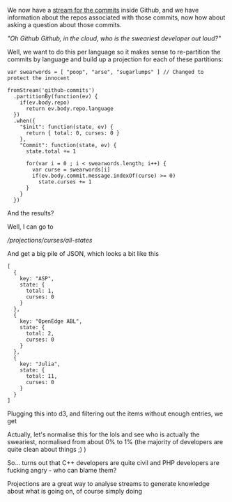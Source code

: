 We now have a [stream for the commits](/entries/evented-github-adventure---emitting-commits-as-their-own-events.html) inside Github, and we have information about the repos associated with those commits, now how about asking a question about those commits.

*"Oh Github Github, in the cloud, who is the sweariest developer out loud?"*

Well, we want to do this per language so it makes sense to re-partition the commits by language and build up a projection for each of these partitions:

    var swearwords = [ "poop", "arse", "sugarlumps" ] // Changed to protect the innocent

    fromStream('github-commits')
      .partitionBy(function(ev) {
        if(ev.body.repo)
          return ev.body.repo.language
      })
      .when({
        "$init": function(state, ev) {
          return { total: 0, curses: 0 }
        },
        "Commit": function(state, ev) {
          state.total += 1

          for(var i = 0 ; i < swearwords.length; i++) {
            var curse = swearwords[i]
            if(ev.body.commit.message.indexOf(curse) >= 0)
              state.curses += 1
          }
        }
      })

And the results?

Well, I can go to 

*/projections/curses/all-states*

And get a big pile of JSON, which looks a bit like this

    [
      {
        key: "ASP",
        state: {
          total: 1,
          curses: 0
        }
      },
      {
        key: "OpenEdge ABL",
        state: {
          total: 2,
          curses: 0
        }
      },
      {
        key: "Julia",
        state: {
          total: 11,
          curses: 0
        }
      }
    ]


Plugging this into d3, and filtering out the items without enough entries, we get 

<div id="graph"></div>
<script type="text/javascript" src="/d3.v2.js"></script>

<script type="text/javascript">

  var svg = d3.select("#graph").append("svg")
          .attr("width", 640)
          .attr("height", 480)

   var data = 
   [
   {
     key: "Common Lisp",
     state: {
       total: 8,
       curses: 0
     }
   },
   {
     key: "FORTRAN",
     state: {
       total: 1,
       curses: 0
     }
   },
   {
     key: "ooc",
     state: {
       total: 1,
       curses: 0
     }
   },
   {
     key: "Vala",
     state: {
       total: 20,
       curses: 3
     }
   },
   {
     key: "ColdFusion",
     state: {
       total: 3,
       curses: 0
     }
   },
   {
     key: "ASP",
     state: {
       total: 1,
       curses: 0
     }
   },
   {
     key: "OpenEdge ABL",
     state: {
       total: 7,
       curses: 0
     }
   },
   {
     key: "Julia",
     state: {
       total: 12,
       curses: 0
     }
   },
   {
     key: "Puppet",
     state: {
       total: 6,
       curses: 0
     }
   },
   {
     key: "Factor",
     state: {
       total: 21,
       curses: 0
     }
   },
   {
     key: "R",
     state: {
       total: 14,
       curses: 0
     }
   },
   {
     key: "HaXe",
     state: {
       total: 1,
       curses: 0
     }
   },
   {
     key: "Racket",
     state: {
       total: 8,
       curses: 2
     }
   },
   {
     key: "Prolog",
     state: {
       total: 4,
       curses: 0
     }
   },
   {
     key: "PowerShell",
     state: {
       total: 8,
       curses: 2
     }
   },
   {
     key: "Verilog",
     state: {
       total: 2,
       curses: 1
     }
   },
   {
     key: "F#",
     state: {
       total: 19,
       curses: 4
     }
   },
   {
     key: "Rust",
     state: {
       total: 60,
       curses: 3
     }
   },
   {
     key: "Nemerle",
     state: {
       total: 2,
       curses: 0
     }
   },
   {
     key: "Scheme",
     state: {
       total: 10,
       curses: 1
     }
   },
   {
     key: "D",
     state: {
       total: 3,
       curses: 0
     }
   },
   {
     key: "Ceylon",
     state: {
       total: 1,
       curses: 0
     }
   },
   {
     key: "Arduino",
     state: {
       total: 3,
       curses: 0
     }
   },
   {
     key: "OCaml",
     state: {
       total: 7,
       curses: 0
     }
   },
   {
     key: "Assembly",
     state: {
       total: 7,
       curses: 0
     }
   },
   {
     key: "Delphi",
     state: {
       total: 6,
       curses: 0
     }
   },
   {
     key: "Dart",
     state: {
       total: 15,
       curses: 0
     }
   },
   {
     key: "ActionScript",
     state: {
       total: 31,
       curses: 2
     }
   },
   {
     key: "Erlang",
     state: {
       total: 10,
       curses: 0
     }
   },
   {
     key: "Clojure",
     state: {
       total: 24,
       curses: 0
     }
   },
   {
     key: "Groovy",
     state: {
       total: 24,
       curses: 1
     }
   },
   {
     key: "Haskell",
     state: {
       total: 97,
       curses: 1
     }
   },
   {
     key: "Visual Basic",
     state: {
       total: 9,
       curses: 0
     }
   },
   {
     key: "Emacs Lisp",
     state: {
       total: 75,
       curses: 0
     }
   },
   {
     key: "Go",
     state: {
       total: 22,
       curses: 0
     }
   },
   {
     key: "VimL",
     state: {
       total: 96,
       curses: 2
     }
   },
   {
     key: "Scala",
     state: {
       total: 60,
       curses: 4
     }
   },
   {
     key: "Ada",
     state: {
       total: 2,
       curses: 1
     }
   },
   {
     key: "Lua",
     state: {
       total: 38,
       curses: 1
     }
   },
   {
     key: "Perl",
     state: {
       total: 167,
       curses: 3
     }
   },
   {
     key: "Objective-C",
     state: {
       total: 128,
       curses: 5
     }
   },
   {
     key: "Matlab",
     state: {
       total: 21,
       curses: 0
     }
   },
   {
     key: "Shell",
     state: {
       total: 320,
       curses: 16
     }
   },
   {
     key: "C#",
     state: {
       total: 196,
       curses: 3
     }
   },
   {
     key: "Ruby",
     state: {
       total: 794,
       curses: 32
     }
   },
   {
     key: "PHP",
     state: {
       total: 745,
       curses: 43
     }
   },
   {
     key: "CoffeeScript",
     state: {
       total: 58,
       curses: 2
     }
   },
   {
     key: "C",
     state: {
       total: 608,
       curses: 28
     }
   },
   {
     key: "JavaScript",
     state: {
       total: 1409,
       curses: 40
     }
   },
   {
     key: "Java",
     state: {
       total: 905,
       curses: 36
     }
   },
   {
     key: "C++",
     state: {
       total: 418,
       curses: 14
     }
   },
   {
     key: "Python",
     state: {
       total: 902,
       curses: 36
     }
   }
   ]

   </script>

   <script type="text/javascript">

   var filteredData = []
   for(var i =0 ; i < data.length; i++) {
     if(data[i].state.total >= 50)
       filteredData.push(data[i])
   }

   var scale = d3.scale.linear()
     .domain([0, d3.max(filteredData, function(d) { return d.state.total })])
     .range([0, 280]);

   svg.selectAll("text")
      .data(filteredData)
      .enter()
        .append("text")
        .attr("transform", function(d, i) { 
          var transform = "translate(" + i * (640 / filteredData.length) + "," + 380 + ") "
          transform += "rotate(75) "
          return transform
        })
        .attr("x", 0)
        .attr("y", 0)
        .text(function(d) { return d.key })

   svg.selectAll(".total")
     .data(filteredData)
     .enter()
       .append("rect")
         .attr("class", "total")
         .attr("fill", '#00A')
         .attr("x", function(d, i) { return i * (640 / filteredData.length)})
         .attr("y", function(d, i) { return 370 - scale(d.state.total); })
         .attr("width", 640 / (filteredData.length + 1))
         .attr("height", function(d, i) { return scale(d.state.total) })

    svg.selectAll(".curse")
     .data(filteredData)
     .enter()
       .append("rect")
         .attr("class", "curse")
         .attr("fill", '#AAF')
         .attr("x", function(d, i) { return i * (640 / filteredData.length)})
         .attr("y", function(d, i) { return 370 - scale(d.state.curses); })
         .attr("width", 640 / (filteredData.length + 1))
         .attr("height", function(d, i) { return scale(d.state.curses) })

</script>

Actually, let's normalise this for the lols and see who is actually the sweariest, normalised from about 0% to 1% (the majority of developers are quite clean about things ;) )

<div id="normalised"></div>
<script type="text/javascript">

  var svg = d3.select("#normalised").append("svg")
          .attr("width", 800)
          .attr("height", 480)


   var scale = d3.scale.linear()
     .domain([0, d3.max(filteredData, function(d) { return d.state.curses })])
     .range([0, 1]);

   var maxPercentage = scale( d3.max(filteredData, function(d) { return d.state.curses }) );

   svg.append("text")
      .attr("fill", '#000')
      .attr("x", 710)
      .attr("y", 60)
      .text(maxPercentage + "%")

   svg.append("text")
      .attr("fill", '#000')
      .attr("x", 710)
      .attr("y", 350)
      .text(0 + "%")

   svg.selectAll(".label")
      .data(filteredData)
      .enter()
        .append("text")
        .attr("class", "label")
        .attr("transform", function(d, i) { 
          var transform = "translate(" + i * (640 / filteredData.length) + "," + 380 + ") "
          transform += "rotate(75) "
          return transform
        })
        .attr("x", 0)
        .attr("y", 0)
        .text(function(d) { return d.key })

    svg.selectAll(".curse")
     .data(filteredData)
     .enter()
       .append("rect")
         .attr("class", "curse")
         .attr("fill", '#AAF')
         .attr("x", function(d, i) { return i * (640 / filteredData.length)})
         .attr("y", function(d, i) { return 370 - (280 * scale(d.state.curses)) })
         .attr("width", 640 / (filteredData.length + 1))
         .attr("height", function(d, i) { return 280 * scale(d.state.curses) })

</script>


So... turns out that C++ developers are  quite civil and PHP developers are fucking angry - who can blame them?

Projections are a great way to analyse streams to generate knowledge about what is going on, of course simply doing 

